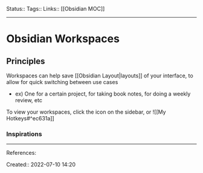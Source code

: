 Status:: 
Tags:: 
Links:: [[Obsidian MOC]]
___
# Obsidian Workspaces
## Principles
Workspaces can help save [[Obsidian Layout|layouts]] of your interface, to allow for quick switching between use cases
- ex) One for a certain project, for taking book notes, for doing a weekly review, etc

To view your workspaces, click the icon on the sidebar, or ![[My Hotkeys#^ec631a]]

### Inspirations
___
References:

Created:: 2022-07-10 14:20